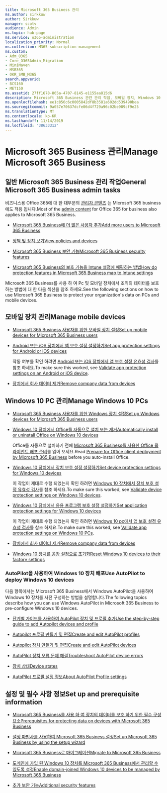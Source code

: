 ```yaml
---
title: Microsoft 365 Business 관리
ms.author: sirkkuw
author: Sirkkuw
manager: scotv
audience: Admin
ms.topic: hub-page
ms.service: o365-administration
localization_priority: Normal
ms.collection: M365-subscription-management
ms.custom:
- Adm_O365
- Core_O365Admin_Migration
- MiniMaven
- MSB365
- OKR_SMB_M365
search.appverid:
- BCS160
- MET150
ms.assetid: 27ff1678-865a-4707-8145-e1155aa815d6
description: Microsoft 365 Business 관련 관리 작업, 모바일 장치, Windows 10 Pc 및 여러 가지 작업을 관리 하는 방법에 대해 알아봅니다.
ms.openlocfilehash: ee1c856c6c0005842df8b3581a602dd539490bea
ms.sourcegitcommit: 9a057e70637dcfe06d4f729a96c02be989cf9e25
ms.translationtype: MT
ms.contentlocale: ko-KR
ms.lasthandoff: 11/14/2019
ms.locfileid: "38633312"
---
```

# <a name="manage-microsoft-365-business"></a><span data-ttu-id="c4cb4-103">Microsoft 365 Business 관리</span><span class="sxs-lookup"><span data-stu-id="c4cb4-103">Manage Microsoft 365 Business</span></span>

## <a name="general-microsoft-365-business-admin-tasks"></a><span data-ttu-id="c4cb4-104">일반 Microsoft 365 Business 관리 작업</span><span class="sxs-lookup"><span data-stu-id="c4cb4-104">General Microsoft 365 Business admin tasks</span></span>

<span data-ttu-id="c4cb4-105">비즈니스용 Office 365에 대 한 대부분의 [관리자 콘텐츠](/Office365/Admin/admin-home.md) 는 Microsoft 365 business에도 적용 됩니다.</span><span class="sxs-lookup"><span data-stu-id="c4cb4-105">Most of the [admin content](/Office365/Admin/admin-home.md) for Office 365 for business also applies to Microsoft 365 Business.</span></span>

- [<span data-ttu-id="c4cb4-106">Microsoft 365 Business에 더 많은 사용자 추가</span><span class="sxs-lookup"><span data-stu-id="c4cb4-106">Add more users to Microsoft 365 Business</span></span>](add-users-m365b.md)
    
- [<span data-ttu-id="c4cb4-107">정책 및 장치 보기</span><span class="sxs-lookup"><span data-stu-id="c4cb4-107">View policies and devices</span></span>](view-policies-and-devices.md)
    
- [<span data-ttu-id="c4cb4-108">Microsoft 365 Business 보안 기능</span><span class="sxs-lookup"><span data-stu-id="c4cb4-108">Microsoft 365 Business security features</span></span>](security-features.md)
    
- [<span data-ttu-id="c4cb4-109">Microsoft 365 Business의 보호 기능을 Intune 설정에 매핑하는 방법</span><span class="sxs-lookup"><span data-stu-id="c4cb4-109">How do protection features in Microsoft 365 Business map to Intune settings</span></span>](map-protection-features-to-intune-settings.md)
    
<span data-ttu-id="c4cb4-110">Microsoft 365 Business를 사용 하 여 Pc 및 모바일 장치에서 조직의 데이터를 보호 하는 방법에 대 한 다음 섹션을 참조 하세요.</span><span class="sxs-lookup"><span data-stu-id="c4cb4-110">See the following sections on how to use Microsoft 365 Business to protect your organization's data on PCs and mobile devices.</span></span>
  
## <a name="manage-mobile-devices"></a><span data-ttu-id="c4cb4-111">모바일 장치 관리</span><span class="sxs-lookup"><span data-stu-id="c4cb4-111">Manage mobile devices</span></span>

- [<span data-ttu-id="c4cb4-112">Microsoft 365 Business 사용자를 위한 모바일 장치 설정</span><span class="sxs-lookup"><span data-stu-id="c4cb4-112">Set up mobile devices for Microsoft 365 Business users</span></span>](set-up-mobile-devices.md)
    
- [<span data-ttu-id="c4cb4-113">Android 또는 iOS 장치에서 앱 보호 설정 설정하기</span><span class="sxs-lookup"><span data-stu-id="c4cb4-113">Set app protection settings for Android or iOS devices</span></span>](app-protection-settings-for-android-and-ios.md)
    
    <span data-ttu-id="c4cb4-114">작동 여부를 확인 하려면 [Android 또는 iOS 장치에서 앱 보호 설정 유효성 검사](validate-settings-on-android-or-ios.md)를 참조 하세요.</span><span class="sxs-lookup"><span data-stu-id="c4cb4-114">To make sure this worked, see [Validate app protection settings on an Android or iOS device](validate-settings-on-android-or-ios.md).</span></span> 
    
- [<span data-ttu-id="c4cb4-115">장치에서 회사 데이터 제거</span><span class="sxs-lookup"><span data-stu-id="c4cb4-115">Remove company data from devices</span></span>](remove-company-data.md)
    
## <a name="manage-windows-10-pcs"></a><span data-ttu-id="c4cb4-116">Windows 10 PC 관리</span><span class="sxs-lookup"><span data-stu-id="c4cb4-116">Manage Windows 10 PCs</span></span>

- [<span data-ttu-id="c4cb4-117">Microsoft 365 Business 사용자를 위한 Windows 장치 설정</span><span class="sxs-lookup"><span data-stu-id="c4cb4-117">Set up Windows devices for Microsoft 365 Business users</span></span>](set-up-windows-devices.md)
    
- [<span data-ttu-id="c4cb4-118">Windows 10 장치에서 Office를 자동으로 설치 또는 제거</span><span class="sxs-lookup"><span data-stu-id="c4cb4-118">Automatically install or uninstall Office on Windows 10 devices</span></span>](auto-install-or-uninstall-office.md)
    
    <span data-ttu-id="c4cb4-119">Office를 자동으로 설치하기 전에 [Microsoft 365 Business를 사용한 Office 클라이언트 배포 준비](prepare-for-office-client-deployment.md)를 읽어 보세요.</span><span class="sxs-lookup"><span data-stu-id="c4cb4-119">Read [Prepare for Office client deployment by Microsoft 365 Business](prepare-for-office-client-deployment.md) before you auto-install Office.</span></span> 
    
- [<span data-ttu-id="c4cb4-120">Windows 10 장치에서 장치 보호 설정 설정하기</span><span class="sxs-lookup"><span data-stu-id="c4cb4-120">Set device protection settings for Windows 10 devices</span></span>](protection-settings-for-windows-10-pcs.md)
    
    <span data-ttu-id="c4cb4-121">이 작업이 제대로 수행 되었는지 확인 하려면 [Windows 10 장치에서 장치 보호 설정 유효성 검사](validate-settings-on-windows-10-pcs.md)를 참조 하세요.</span><span class="sxs-lookup"><span data-stu-id="c4cb4-121">To make sure this worked, see [Validate device protection settings on Windows 10 devices](validate-settings-on-windows-10-pcs.md).</span></span> 
    
- [<span data-ttu-id="c4cb4-122">Windows 10 장치에서 응용 프로그램 보호 설정 설정하기</span><span class="sxs-lookup"><span data-stu-id="c4cb4-122">Set application protection settings for Windows 10 devices</span></span>](protection-settings-for-windows-10-devices.md)
    
    <span data-ttu-id="c4cb4-123">이 작업이 제대로 수행 되었는지 확인 하려면 [Windows 10 pc에서 앱 보호 설정 유효성 검사](validate-protection-settings-on-windows-10-pcs.md)를 참조 하세요.</span><span class="sxs-lookup"><span data-stu-id="c4cb4-123">To make sure this worked, see [Validate app protection settings on Windows 10 PCs](validate-protection-settings-on-windows-10-pcs.md).</span></span> 
    
- [<span data-ttu-id="c4cb4-124">장치에서 회사 데이터 제거</span><span class="sxs-lookup"><span data-stu-id="c4cb4-124">Remove company data from devices</span></span>](remove-company-data.md)
    
- [<span data-ttu-id="c4cb4-125">Windows 10 장치를 공장 설정으로 초기화</span><span class="sxs-lookup"><span data-stu-id="c4cb4-125">Reset Windows 10 devices to their factory settings</span></span>](reset-devices-to-factory-settings.md)
    
### <a name="use-autopilot-to-deploy-windows-10-devices"></a><span data-ttu-id="c4cb4-126">AutoPilot을 사용하여 Windows 10 장치 배포</span><span class="sxs-lookup"><span data-stu-id="c4cb4-126">Use AutoPilot to deploy Windows 10 devices</span></span>

<span data-ttu-id="c4cb4-127">다음 항목에서는 Microsoft 365 Business에서 Windows AutoPilot을 사용하여 Windows 10 장치를 사전 구성하는 방법을 설명합니다.</span><span class="sxs-lookup"><span data-stu-id="c4cb4-127">The following topics describe how you can use Windows AutoPilot in Microsoft 365 Business to pre-configure Windows 10 devices.</span></span>
  
- [<span data-ttu-id="c4cb4-128">단계별 가이드를 사용하여 AutoPilot 장치 및 프로필 추가</span><span class="sxs-lookup"><span data-stu-id="c4cb4-128">Use the step-by-step guide to add Autopilot devices and profile</span></span>](add-autopilot-devices-and-profile.md)
    
- [<span data-ttu-id="c4cb4-129">Autopilot 프로필 만들기 및 편집</span><span class="sxs-lookup"><span data-stu-id="c4cb4-129">Create and edit AutoPilot profiles</span></span>](create-and-edit-autopilot-profiles.md)
    
- [<span data-ttu-id="c4cb4-130">Autopilot 장치 만들기 및 편집</span><span class="sxs-lookup"><span data-stu-id="c4cb4-130">Create and edit AutoPilot devices</span></span>](create-and-edit-autopilot-devices.md)
    
- [<span data-ttu-id="c4cb4-131">AutoPilot 장치 오류 문제 해결</span><span class="sxs-lookup"><span data-stu-id="c4cb4-131">Troubleshoot AutoPilot device errors</span></span>](troubleshoot-autopilot-errors.md)
    
- [<span data-ttu-id="c4cb4-132">장치 상태</span><span class="sxs-lookup"><span data-stu-id="c4cb4-132">Device states</span></span>](device-states.md)
    
- [<span data-ttu-id="c4cb4-133">AutoPilot 프로필 설정 정보</span><span class="sxs-lookup"><span data-stu-id="c4cb4-133">About AutoPilot Profile settings</span></span>](autopilot-profile-settings.md)
    
## <a name="set-up-and-prerequisite-information"></a><span data-ttu-id="c4cb4-134">설정 및 필수 사항 정보</span><span class="sxs-lookup"><span data-stu-id="c4cb4-134">Set up and prerequisite information</span></span>

- [<span data-ttu-id="c4cb4-135">Microsoft 365 Business를 사용 하 여 장치의 데이터를 보호 하기 위한 필수 구성 요소</span><span class="sxs-lookup"><span data-stu-id="c4cb4-135">Prerequisites for protecting data on devices with Microsoft 365 Business</span></span>](pre-requisites-for-data-protection.md)
    
- [<span data-ttu-id="c4cb4-136">설정 마법사를 사용하여 Microsoft 365 Business 설정</span><span class="sxs-lookup"><span data-stu-id="c4cb4-136">Set up Microsoft 365 Business by using the setup wizard</span></span>](set-up.md)
    
- [<span data-ttu-id="c4cb4-137">Microsoft 365 Business로 마이그레이션</span><span class="sxs-lookup"><span data-stu-id="c4cb4-137">Migrate to Microsoft 365 Business</span></span>](migrate-to-microsoft-365-business.md)
    
- [<span data-ttu-id="c4cb4-138">도메인에 가입 된 Windows 10 장치를 Microsoft 365 Business에서 관리할 수 있도록 설정</span><span class="sxs-lookup"><span data-stu-id="c4cb4-138">Enable domain-joined Windows 10 devices to be managed by Microsoft 365 Business</span></span>](manage-windows-devices.md)
    
- [<span data-ttu-id="c4cb4-139">추가 보안 기능</span><span class="sxs-lookup"><span data-stu-id="c4cb4-139">Additional security features</span></span>](security-features.md#additional-security-features)
